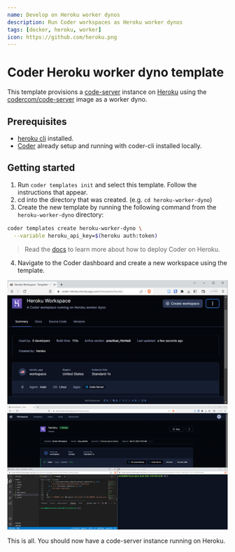 ```yaml
---
name: Develop on Heroku worker dynos
description: Run Coder workspaces as Heroku worker dynos
tags: [docker, heroku, worker]
icon: https://github.com/heroku.png
---
```


# Coder Heroku worker dyno template

This template provisions a [code-server](https://github.com/coder/code-server) instance on [Heroku](https://heroku.com) using the [codercom/code-server](https://hub.docker.com/r/codercom/code-server) image as a worker dyno.

## Prerequisites

- [heroku cli](https://fly.io/docs/getting-started/installing-flyctl/) installed.
- [Coder](https://coder.com/) already setup and running with coder-cli installed locally.

## Getting started

1. Run `coder templates init` and select this template. Follow the instructions that appear.
2. cd into the directory that was created. (e.g. `cd heroku-worker-dyno`)
3. Create the new template by running the following command from the `heroku-worker-dyno` directory:

```bash
coder templates create heroku-worker-dyno \
  --variable heroku_api_key=$(heroku auth:token)
```

> Read the [docs](https://github.com/coder/packages/blob/main/heroku/README.md) to learn more about how to deploy Coder on Heroku.

4. Navigate to the Coder dashboard and create a new workspace using the template.

![template](template.png)
![workspace](workspace.png)

This is all. You should now have a code-server instance running on Heroku.
